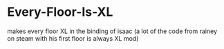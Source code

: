# Every-Floor-Is-XL

makes every floor XL in the binding of isaac (a lot of the code from rainey on steam with his first floor is always XL mod)
